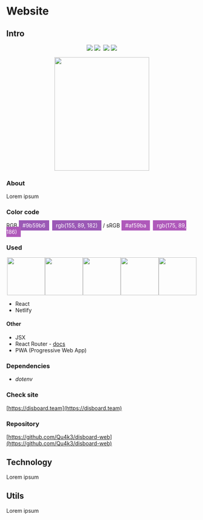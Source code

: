 # Website

## Intro

<p align="center">
    <img src="https://img.shields.io/uptimerobot/status/m782313365-bb837257051f080edab58f83.svg?label=server&style=flat" /> <img src="https://img.shields.io/uptimerobot/ratio/m782313365-bb837257051f080edab58f83.svg?label=server%20uptime&style=flat" />&nbsp;
    <img src="https://img.shields.io/uptimerobot/status/m782313366-da14853edeb66fc0008474c1.svg?label=website&style=flat" /> <img src="https://img.shields.io/uptimerobot/ratio/m782313366-da14853edeb66fc0008474c1.svg?label=website%20uptime&style=flat" />
</p>

<p align="center">
    <img width="250" height="300" src="https://cdn.discordapp.com/attachments/561938814063607823/574337501842374667/kuhaku.gif">
</p>

### About

Lorem ipsum

### Color code

RGB <span style="background-color: #9b59b6;padding:5px 10px;color:#fff;">#9b59b6</span>&nbsp;&nbsp;<span style="background-color: #9b59b6;padding:5px 10px;color:#fff;">rgb(155, 89, 182)</span> / sRGB <span style="background-color: #af59ba;padding:5px 10px;color:#fff;">#af59ba</span>&nbsp;&nbsp;<span style="background-color: #af59ba;padding:5px 10px;color:#fff;">rgb(175, 89, 186)</span>

### Used

<p align="center" class="spaced-items">
    <img width="100" src="https://cdn.discordapp.com/attachments/561938814063607823/565933251831660575/react_2.png"><img width="100" src="https://cdn.discordapp.com/attachments/561938814063607823/565933254834913310/jsx_2.png"><img width="100" src="https://cdn.discordapp.com/attachments/561938814063607823/566189918095933460/react-router.png"><img width="100" src="https://cdn.discordapp.com/attachments/561938814063607823/565935464499118101/pwa.png"><img width="100" src="https://cdn.discordapp.com/attachments/561938814063607823/565933254390317076/netlify_2.png">
</p>

- React
- Netlify

#### Other

- JSX
- React Router - [docs](https://github.com/ReactTraining/react-router)
- PWA (Progressive Web App)

### Dependencies

- _dotenv_

### Check site

[https://disboard.team](https://disboard.team)

### Repository <Badge text="private" type="warn" vertical="top"/>

[https://github.com/Qu4k3/disboard-web](https://github.com/Qu4k3/disboard-web)

## Technology

Lorem ipsum

## Utils

Lorem ipsum